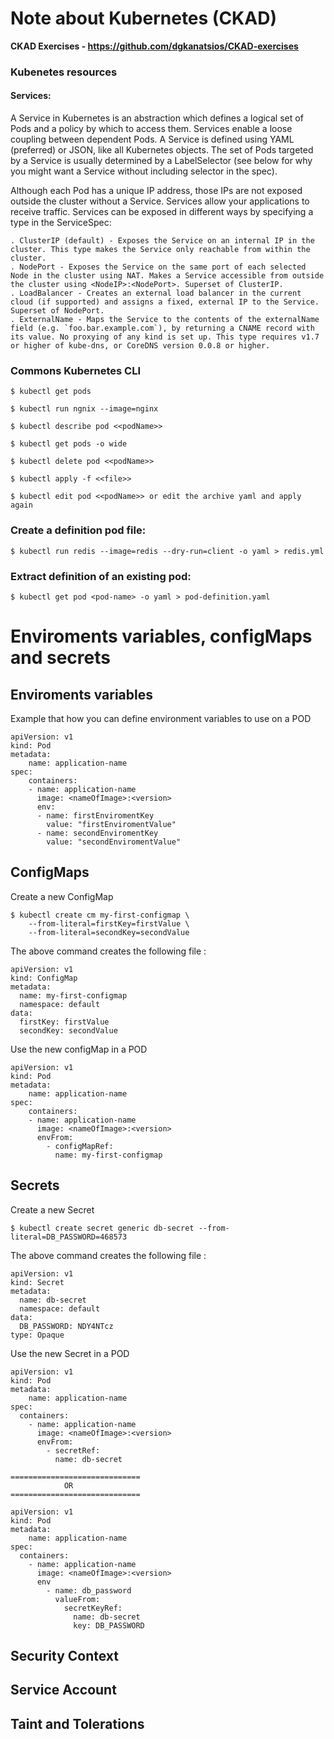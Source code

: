 # **Note about Kubernetes (CKAD)**

**CKAD Exercises - https://github.com/dgkanatsios/CKAD-exercises**

### **Kubenetes resources**
#### **Services:**
   A Service in Kubernetes is an abstraction which defines a logical set of Pods and a policy by which to access them. Services enable a loose coupling between dependent Pods. A   Service is defined using YAML (preferred) or JSON, like all Kubernetes objects. The set of Pods targeted by a Service is usually determined by a LabelSelector (see below for     why you might want a Service without including selector in the spec).

  Although each Pod has a unique IP address, those IPs are not exposed outside the cluster without a Service. Services allow your applications to receive traffic. Services can     be exposed in different ways by specifying a type in the ServiceSpec:

    . ClusterIP (default) - Exposes the Service on an internal IP in the cluster. This type makes the Service only reachable from within the cluster. 
    . NodePort - Exposes the Service on the same port of each selected Node in the cluster using NAT. Makes a Service accessible from outside the cluster using <NodeIP>:<NodePort>. Superset of ClusterIP.
    . LoadBalancer - Creates an external load balancer in the current cloud (if supported) and assigns a fixed, external IP to the Service. Superset of NodePort.
    . ExternalName - Maps the Service to the contents of the externalName field (e.g. `foo.bar.example.com`), by returning a CNAME record with its value. No proxying of any kind is set up. This type requires v1.7 or higher of kube-dns, or CoreDNS version 0.0.8 or higher.

### **Commons Kubernetes CLI**
```
$ kubectl get pods

$ kubectl run ngnix --image=nginx

$ kubectl describe pod <<podName>>

$ kubectl get pods -o wide

$ kubectl delete pod <<podName>>

$ kubectl apply -f <<file>>

$ kubectl edit pod <<podName>> or edit the archive yaml and apply again
```

### **Create a definition pod file:**

```
$ kubectl run redis --image=redis --dry-run=client -o yaml > redis.yml
```

### **Extract definition of an existing pod:**

```
$ kubectl get pod <pod-name> -o yaml > pod-definition.yaml
```

# **Enviroments variables, configMaps and secrets**

## **Enviroments variables**
Example that how you can define environment variables to use on a POD
```
apiVersion: v1
kind: Pod
metadata:
    name: application-name
spec:
    containers:
    - name: application-name
      image: <nameOfImage>:<version>
      env:
      - name: firstEnviromentKey
        value: "firstEnviromentValue"
      - name: secondEnviromentKey
        value: "secondEnviromentValue"
```

## **ConfigMaps**

Create a new ConfigMap
```
$ kubectl create cm my-first-configmap \       
    --from-literal=firstKey=firstValue \
    --from-literal=secondKey=secondValue

```
The above command creates the following file :
```
apiVersion: v1
kind: ConfigMap
metadata:
  name: my-first-configmap
  namespace: default
data:
  firstKey: firstValue
  secondKey: secondValue
```

Use the new configMap in a POD
```
apiVersion: v1
kind: Pod
metadata:
    name: application-name
spec:
    containers:
    - name: application-name
      image: <nameOfImage>:<version>
      envFrom:
        - configMapRef:
          name: my-first-configmap
```


## **Secrets**

Create a new Secret
```
$ kubectl create secret generic db-secret --from-literal=DB_PASSWORD=468573
```
The above command creates the following file :

```
apiVersion: v1
kind: Secret
metadata:
  name: db-secret
  namespace: default
data:
  DB_PASSWORD: NDY4NTcz
type: Opaque
```

Use the new Secret in a POD

```
apiVersion: v1
kind: Pod
metadata:
    name: application-name
spec:
  containers:
    - name: application-name
      image: <nameOfImage>:<version>
      envFrom:
        - secretRef:
          name: db-secret

=============================
            OR
=============================

apiVersion: v1
kind: Pod
metadata:
    name: application-name
spec:
  containers:
    - name: application-name
      image: <nameOfImage>:<version>
      env
        - name: db_password
          valueFrom:
            secretKeyRef:
              name: db-secret
              key: DB_PASSWORD

```
## **Security Context**

## **Service Account**

## **Taint and Tolerations**

